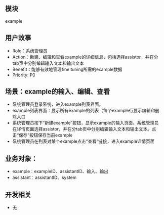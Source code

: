 ## 模块
example

## 用户故事
- Role：系统管理员
- Action：新建、编辑和查看example的详细信息，包括选择assistor，并在分tab页中分别编辑输入文本和输出文本
- Benefit：能够有效地管理fine tuning所需的example数据
- Priority: P0

## 场景：example的输入、编辑、查看
- 系统管理员登录系统，进入example列表界面。
- example列表界面：显示所有example的列表（每个example行显示编辑和删除入口
- 系统管理员按下“新建example”按钮，显示example的输入页面。系统管理员在详情页面选择assistor，并在分tab页中分别编辑输入文本和输出文本。点击“保存“按钮保存当前example
- 系统管理员在列表对某个example点击“查看”链接，进入example详情页面

## 业务对象：
- example：exampleID、assistantID、输入、输出
- assistant：assistantID、system

## 开发相关
- 无
